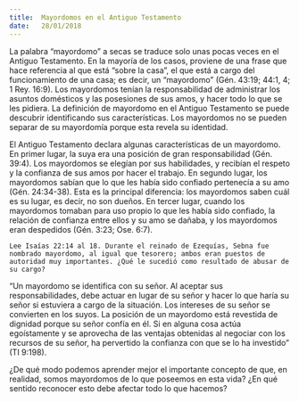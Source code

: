 ```yaml
---
title:  Mayordomos en el Antiguo Testamento
date:   28/01/2018
---
```


La palabra “mayordomo” a secas se traduce solo unas pocas veces en el Antiguo Testamento. En la mayoría de los casos, proviene de una frase que hace referencia al que está “sobre la casa”, el que está a cargo del funcionamiento de una casa; es decir, un “mayordomo” (Gén. 43:19; 44:1, 4; 1 Rey. 16:9). Los mayordomos tenían la responsabilidad de administrar los asuntos domésticos y las posesiones de sus amos, y hacer todo lo que se les pidiera. La definición de mayordomo en el Antiguo Testamento se puede descubrir identificando sus características. Los mayordomos no se pueden separar de su mayordomía porque esta revela su identidad. 

El Antiguo Testamento declara algunas características de un mayordomo. En primer lugar, la suya era una posición de gran responsabilidad (Gén. 39:4). Los mayordomos se elegían por sus habilidades, y recibían el respeto y la confianza de sus amos por hacer el trabajo. En segundo lugar, los mayordomos sabían que lo que les había sido confiado pertenecía a su amo (Gén. 24:34-38). Esta es la principal diferencia: los mayordomos saben cuál es su lugar, es decir, no son dueños. En tercer lugar, cuando los mayordomos tomaban para uso propio lo que les había sido confiado, la relación de confianza entre ellos y su amo se dañaba, y los mayordomos eran despedidos (Gén. 3:23; Ose. 6:7). 

`Lee Isaías 22:14 al 18. Durante el reinado de Ezequías, Sebna fue nombrado mayordomo, al igual que tesorero; ambos eran puestos de autoridad muy importantes. ¿Qué le sucedió como resultado de abusar de su cargo?`

“Un mayordomo se identifica con su señor. Al aceptar sus responsabilidades, debe actuar en lugar de su señor y hacer lo que haría su señor si estuviera a cargo de la situación. Los intereses de su señor se convierten en los suyos. La posición de un mayordomo está revestida de dignidad porque su señor confía en él. Si en alguna cosa actúa egoístamente y se aprovecha de las ventajas obtenidas al negociar con los recursos de su señor, ha pervertido la confianza con que se lo ha investido” (TI 9:198). 

¿De qué modo podemos aprender mejor el importante concepto de que, en realidad, somos mayordomos de lo que poseemos en esta vida? ¿En qué sentido reconocer esto debe afectar todo lo que hacemos?